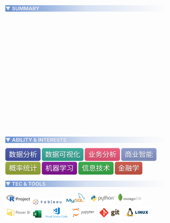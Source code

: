 <p style="font-size:16px; color:#eaeaee; background-image:linear-gradient(to right, rgba(60, 112, 198, 0.8),rgba(60, 112, 198, 0.2), rgba(60, 112, 198, 0));">
<b> ▼ SUMMARY</b>
</p>

<head>
    <script type="text/javascript" src="https://cdn.jsdelivr.net/npm/echarts@latest/dist/echarts.min.js"></script>
</head>
<body>
    <div id="d6660433a094442db4c4879c1ac76fdd" class="chart-container" style="width:100%; height:360px;"></div>
    <script>
        var chart_d6660433a094442db4c4879c1ac76fdd = echarts.init(
            document.getElementById('d6660433a094442db4c4879c1ac76fdd'), 'dark', {renderer: 'canvas'});
        var option_d6660433a094442db4c4879c1ac76fdd = {
    "backgroundColor": "#1a1c1d",
    "animation": true,
    "animationThreshold": 2000,
    "animationDuration": 1000,
    "animationEasing": "cubicOut",
    "animationDelay": 0,
    "animationDurationUpdate": 300,
    "animationEasingUpdate": "cubicOut",
    "animationDelayUpdate": 0,
    "series": [
        {
            "type": "radar",
            "name": "\u8bc4\u5206",
            "data": [
                {
                    "name": "Score",
                    "value": [
                        7.8,
                        6.9,
                        8.2,
                        8.0,
                        5.9,
                        8.9
                    ]
                }
            ],
            "label": {
                "show": false,
                "position": "top",
                "margin": 8
            },
            "itemStyle": {
                "normal": {
                    "color": "#3d7afd"
                }
            },
            "lineStyle": {
                "show": true,
                "width": 2,
                "opacity": 1,
                "curveness": 0,
                "type": "solid"
            },
            "areaStyle": {
                "opacity": 0.2
            },
            "rippleEffect": {
                "show": true,
                "brushType": "stroke",
                "scale": 2.5,
                "period": 4
            }
        }
    ],
    "legend": [
        {
            "data": [
                "\u8bc4\u5206"
            ],
            "selected": {
                "\u8bc4\u5206": true
            },
            "show": false,
            "padding": 5,
            "itemGap": 10,
            "itemWidth": 25,
            "itemHeight": 14
        }
    ],
    "tooltip": {
        "show": true,
        "trigger": "item",
        "triggerOn": "mousemove|click",
        "axisPointer": {
            "type": "line"
        },
        "showContent": true,
        "alwaysShowContent": false,
        "showDelay": 0,
        "hideDelay": 100,
        "textStyle": {
            "fontSize": 14
        },
        "borderWidth": 0,
        "padding": 5
    },
    "radar": {
        "indicator": [
            {
                "name": "\u4e1a\u52a1\u601d\u7ef4\nBusiness Thinking",
                "max": 10,
                "min": 0
            },
            {
                "name": "\u7406\u8bba\u77e5\u8bc6\nTheoretical Knowledge",
                "max": 10,
                "min": 0
            },
            {
                "name": "\u5206\u6790\u6280\u80fd\nTechnical Ability",
                "max": 10,
                "min": 0
            },
            {
                "name": "\u56e2\u961f\u5408\u4f5c\nTeam Working",
                "max": 10,
                "min": 0
            },
            {
                "name": "\u9879\u76ee\u7ecf\u9a8c\nProject Experience",
                "max": 10,
                "min": 0
            },
            {
                "name": "\u5b66\u4e60\u80fd\u529b\nLearning Capacity",
                "max": 10,
                "min": 0
            }
        ],
        "name": {
            "textStyle": {}
        },
        "splitLine": {
            "show": true,
            "lineStyle": {
                "show": true,
                "width": 0.6,
                "opacity": 1,
                "curveness": 0,
                "type": "solid"
            }
        },
        "splitArea": {
            "show": true,
            "areaStyle": {
                "opacity": 0
            }
        },
        "axisLine": {
            "show": true,
            "onZero": true,
            "onZeroAxisIndex": 0
        }
    },
    "title": [
        {
            "padding": 5,
            "itemGap": 10
        }
    ]
};
        chart_d6660433a094442db4c4879c1ac76fdd.setOption(option_d6660433a094442db4c4879c1ac76fdd);
            window.addEventListener('resize', function(){
                chart_d6660433a094442db4c4879c1ac76fdd.resize();
            })
    </script>
</body>

<p style="font-size:16px; color:#eaeaee; background-image:linear-gradient(to right, rgba(60, 112, 198, 0.8),rgba(60, 112, 198, 0.2), rgba(60, 112, 198, 0));">
<b> ▼ ABILITY & INTERESTS</b>
</p>
<img style="display: inline-block;" src="https://raw.githubusercontent.com/Paradiseeee/Paradiseeee.github.io/main/_includes/about/readme-assets/flat-style/text/-数据分析-4455aa.svg">
<img style="display: inline-block;" src="https://raw.githubusercontent.com/Paradiseeee/Paradiseeee.github.io/main/_includes/about/readme-assets/flat-style/text/-数据可视化-33aa99.svg">
<img style="display: inline-block;" src="https://raw.githubusercontent.com/Paradiseeee/Paradiseeee.github.io/main/_includes/about/readme-assets/flat-style/text/-业务分析-ee5577.svg">
<img style="display: inline-block;" src="https://raw.githubusercontent.com/Paradiseeee/Paradiseeee.github.io/main/_includes/about/readme-assets/flat-style/text/-商业智能-8899cc.svg">
<img style="display: inline-block;" src="https://raw.githubusercontent.com/Paradiseeee/Paradiseeee.github.io/main/_includes/about/readme-assets/flat-style/text/-概率统计-99aa33.svg">
<img style="display: inline-block;" src="https://raw.githubusercontent.com/Paradiseeee/Paradiseeee.github.io/main/_includes/about/readme-assets/flat-style/text/-机器学习-881199.svg">
<img style="display: inline-block;" src="https://raw.githubusercontent.com/Paradiseeee/Paradiseeee.github.io/main/_includes/about/readme-assets/flat-style/text/-信息技术-33aa44.svg">
<img style="display: inline-block;" src="https://raw.githubusercontent.com/Paradiseeee/Paradiseeee.github.io/main/_includes/about/readme-assets/flat-style/text/-金融学-cc5544.svg">

<p style="font-size:16px; color:#eaeaee; background-image:linear-gradient(to right, rgba(60, 112, 198, 0.8),rgba(60, 112, 198, 0.2), rgba(60, 112, 198, 0));">
<b> ▼ TEC & TOOLS</b>
</p>
<img style="display: inline-block;" width="16%" src="https://raw.githubusercontent.com/Paradiseeee/Paradiseeee.github.io/main/_includes/about/readme-assets/itom-style/R.svg">
<img style="display: inline-block;" width="18%" src="https://raw.githubusercontent.com/Paradiseeee/Paradiseeee.github.io/main/_includes/about/readme-assets/itom-style/tableau.svg">
<img style="display: inline-block;" width="16%" src="https://raw.githubusercontent.com/Paradiseeee/Paradiseeee.github.io/main/_includes/about/readme-assets/itom-style/mysql-ar21.svg">
<img style="display: inline-block;" width="16%" src="https://raw.githubusercontent.com/Paradiseeee/Paradiseeee.github.io/main/_includes/about/readme-assets/itom-style/python-ar21.svg">
<img style="display: inline-block;" width="16%" src="https://raw.githubusercontent.com/Paradiseeee/Paradiseeee.github.io/main/_includes/about/readme-assets/itom-style/mongodb-ar21.svg">
<img style="display: inline-block;" width="16%" src="https://raw.githubusercontent.com/Paradiseeee/Paradiseeee.github.io/main/_includes/about/readme-assets/itom-style/microsoft_powerbi-ar21.svg">
<img style="display: inline-block;" width="6%" src="https://raw.githubusercontent.com/Paradiseeee/Paradiseeee.github.io/main/_includes/about/readme-assets/itom-style/Excel.svg">
<img style="display: inline-block;" width="16%" src="https://raw.githubusercontent.com/Paradiseeee/Paradiseeee.github.io/main/_includes/about/readme-assets/itom-style/visualstudio_code-ar21.svg">
<img style="display: inline-block;" width="16%" src="https://raw.githubusercontent.com/Paradiseeee/Paradiseeee.github.io/main/_includes/about/readme-assets/itom-style/jupyter-ar21.svg">
<img style="display: inline-block;" width="16%" src="https://raw.githubusercontent.com/Paradiseeee/Paradiseeee.github.io/main/_includes/about/readme-assets/itom-style/git-scm-ar21.svg">
<img style="display: inline-block;" width="16%" src="https://raw.githubusercontent.com/Paradiseeee/Paradiseeee.github.io/main/_includes/about/readme-assets/itom-style/linux-ar21.svg">

<!-- <p style="font-size:16px; color:#eaeaee; background-image:linear-gradient(to right, rgba(60, 112, 198, 0.8),rgba(60, 112, 198, 0.2), rgba(60, 112, 198, 0));">
<b> ▼ CONTACT & LINKS</b>
</p>
<a href="https://paradiseeee.gitee.io/blog" target="__blank"><img style="display: inline-block;" src="https://raw.githubusercontent.com/Paradiseeee/Paradiseeee.github.io/main/_includes/about/readme-assets/links/githubpages.svg"></a>
<a href="https://paradiseeee.gitee.io/AnalyticsDashboard" target="__blank"><img style="display: inline-block;" src="https://raw.githubusercontent.com/Paradiseeee/Paradiseeee.github.io/main/_includes/about/readme-assets/links/project.svg"></a>
<a href="https://blog.csdn.net/weixin_41311624" target="__blank"><img style="display: inline-block;" src="https://raw.githubusercontent.com/Paradiseeee/Paradiseeee.github.io/main/_includes/about/readme-assets/links/csdn.svg"></a>
<a href="https://paradiseeee.gitee.io/blog/page-assets/wechat-qrcode.jpg" target="__blank"><img style="display: inline-block;" src="https://raw.githubusercontent.com/Paradiseeee/Paradiseeee.github.io/main/_includes/about/readme-assets/links/wechat.svg"></a>
<a href="mailto:paradise-yang@outlook.com?subject=From Paradise%27s Blog" target="__blank"><img style="display: inline-block;" src="https://raw.githubusercontent.com/Paradiseeee/Paradiseeee.github.io/main/_includes/about/readme-assets/links/email.svg"></a> -->
